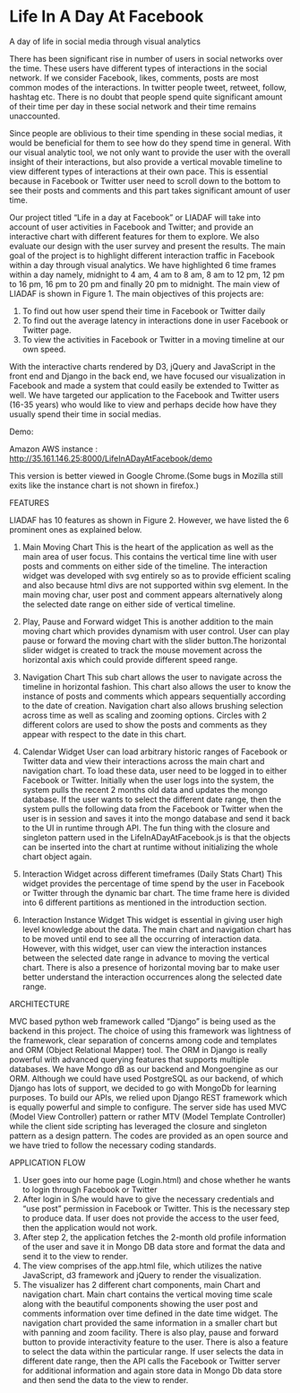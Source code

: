 # Life In A Day At Facebook
A day of life in social media through visual analytics

There has been significant rise in number of users in social networks over the time. These users have different types of interactions in the social network. If we consider Facebook, likes, comments, posts are most common modes of the interactions. In twitter people tweet, retweet, follow, hashtag etc. There is no doubt that people spend quite significant amount of their time per day in these social network and their time remains unaccounted.

Since people are oblivious to their time spending in these social medias, it would be beneficial for them to see how do they spend time in general. With our visual analytic tool, we not only want to provide the user with the overall insight of their interactions, but also provide a vertical movable timeline to view different types of interactions at their own pace. This is essential because in Facebook or Twitter user need to scroll down to the bottom to see their posts and comments and this part takes significant amount of user time.

Our project titled “Life in a day at Facebook” or LIADAF will take into account of user activities in Facebook and Twitter; and provide an interactive chart with different features for them to explore. We also evaluate our design with the user survey and present the results. The main goal of the project is to highlight different interaction traffic in Facebook within a day through visual analytics. We have highlighted 6 time frames within a day namely, midnight to 4 am, 4 am to 8 am, 8 am to 12 pm, 12 pm to 16 pm, 16 pm to 20 pm and finally 20 pm to midnight. The main view of LIADAF is shown in Figure 1.
The main objectives of this projects are:

1.	To find out how user spend their time in Facebook or Twitter daily
2.	To find out the average latency in interactions done in user Facebook or Twitter page.
3.	To view the activities in Facebook or Twitter in a moving timeline at our own speed.

With the interactive charts rendered by D3, jQuery and JavaScript in the front end and Django in the back end, we have focused our visualization in Facebook and made a system that could easily be extended to Twitter as well. We have targeted our application to the Facebook and Twitter users (16-35 years) who would like to view and perhaps decide how have they usually spend their time in social medias.

Demo:

Amazon AWS instance : http://35.161.146.25:8000/LifeInADayAtFacebook/demo

This version is better viewed in Google Chrome.(Some bugs in Mozilla still exits like the instance chart is not shown in  firefox.)

FEATURES

LIADAF has 10 features as shown in Figure 2. However, we have listed the 6 prominent ones as explained below.
1.	Main Moving Chart
This is the heart of the application as well as the main area of user focus. This contains the vertical time line with user posts and comments on either side of the timeline. The interaction widget was developed with svg entirely so as to provide efficient scaling and also because html divs are not supported within svg element. In the main moving char, user post and comment appears alternatively along the selected date range on either side of vertical timeline. 

2.	Play, Pause and Forward widget
This is another addition to the main moving chart which provides dynamism with user control. User can play pause or forward the moving chart with the slider button.The horizontal slider widget is created to track the mouse movement across the horizontal axis which could provide different speed range.

3.	Navigation Chart
This sub chart allows the user to navigate across the timeline in horizontal fashion. This chart also allows the user to know the instance of posts and comments which appears sequentially according to the date of creation. Navigation chart also allows brushing selection across time as well as scaling and zooming options. Circles with 2 different colors are used to show the posts and comments as they appear with respect to the date in this chart.

4.	Calendar Widget
User can load arbitrary historic ranges of Facebook or Twitter data and view their interactions across the main chart and navigation chart. To load these data, user need to be logged in to either Facebook or Twitter. Initially when the user logs into the system, the system pulls the recent 2 months old data and updates the mongo database. If the user wants to select the different date range, then the system pulls the following data from the Facebook or Twitter when the user is in session and saves it into the mongo database and send it back to the UI in runtime through API. The fun thing with the closure and singleton pattern used in the LifeInADayAtFacebook.js is that the objects can be inserted into the chart at runtime without initializing the whole chart object again. 

5.	Interaction Widget across different timeframes (Daily Stats Chart)
This widget provides the percentage of time spend by the user in Facebook or Twitter through the dynamic bar chart. The time frame here is divided into 6 different partitions as mentioned in the introduction section. 

6.	Interaction Instance Widget
This widget is essential in giving user high level knowledge about the data. The main chart and navigation chart has to be moved until end to see all the occurring of interaction data. However, with this widget, user can view the interaction instances between the selected date range in advance to moving the vertical chart. There is also a presence of horizontal moving bar to make user better understand the interaction occurrences along the selected date range.

ARCHITECTURE

MVC based python web framework called “Django” is being used as the backend in this project. The choice of using this framework was lightness of the framework, clear separation of concerns among code and templates and ORM (Object Relational Mapper) tool. The ORM in Django is really powerful with advanced querying features that supports multiple databases. We have Mongo dB as our backend and Mongoengine as our ORM. Although we could have used PostgreSQL as our backend, of which Django has lots of support, we decided to go with MongoDb for learning purposes. To build our APIs, we relied upon Django REST framework which is equally powerful and simple to configure. The server side has used MVC (Model View Controller) pattern or rather MTV (Model Template Controller) while the client side scripting has leveraged the closure and singleton pattern as a design pattern. The codes are provided as an open source and we have tried to follow the necessary coding standards. 

APPLICATION FLOW

1.	User goes into our home page (Login.html) and chose whether he wants to login through Facebook or Twitter
2.	After login in S/he would have to give the necessary credentials and “use post” permission in Facebook or Twitter. This is the necessary step to produce data. If user does not provide the access to the user feed, then the application would not work.
3.	After step 2, the application fetches the 2-month old profile information of the user and save it in Mongo DB data store and format the data and send it to the view to render.
4.	The view comprises of the app.html file, which utilizes the native JavaScript, d3 framework and jQuery to render the visualization.
5.	The visualizer has 2 different chart components, main Chart and navigation chart. Main chart contains the vertical moving time scale along with the beautiful components showing the user post and comments information over time defined in the date time widget. The navigation chart provided the same information in a smaller chart but with panning and zoom facility. There is also play, pause and forward button to provide interactivity feature to the user. There is also a feature to select the data within the particular range. If user selects the data in different date range, then the API calls the Facebook or Twitter server for additional information and again store data in Mongo Db data store and then send the data to the view to render. 


